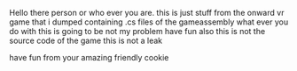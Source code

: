 Hello there person or who ever you are. this is just stuff from the onward vr game that i dumped containing .cs files of the
gameassembly what ever you do with this is going to be not my problem have fun also this is not the source code of the game this is not a leak

have fun
from your amazing friendly cookie
